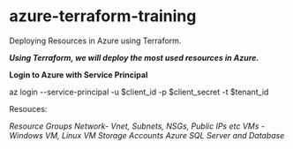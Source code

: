 # azure-terraform-training
Deploying Resources in Azure using Terraform.


***Using Terraform, we will deploy the most used resources in Azure.***

**Login to Azure with Service Principal**

az login --service-principal -u $client_id -p $client_secret -t $tenant_id

Resouces:

*Resource Groups*
*Network- Vnet, Subnets, NSGs, Public IPs etc*
*VMs - Windows VM, Linux VM*
*Storage Accounts*
*Azure SQL Server and Database*
